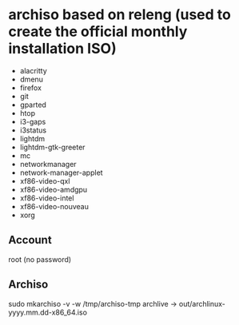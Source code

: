 # archiso based on releng (used to create the official monthly installation ISO)

- alacritty
- dmenu
- firefox
- git
- gparted
- htop
- i3-gaps
- i3status
- lightdm
- lightdm-gtk-greeter
- mc
- networkmanager
- network-manager-applet
- xf86-video-qxl
- xf86-video-amdgpu
- xf86-video-intel
- xf86-video-nouveau
- xorg

## Account 

root (no password)
  
## Archiso
  
  sudo mkarchiso -v -w /tmp/archiso-tmp archlive
  -> out/archlinux-yyyy.mm.dd-x86_64.iso
  
  
